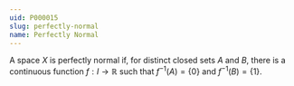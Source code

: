 ```yaml
---
uid: P000015
slug: perfectly-normal
name: Perfectly Normal
---
```

A space $X$ is perfectly normal if, for distinct closed sets $A$ and $B$, there is a continuous function $f: I \rightarrow \mathbb{R}$ such that $f^{-1}(A) = \{0\}$ and $f^{-1}(B) = \{1\}$.

